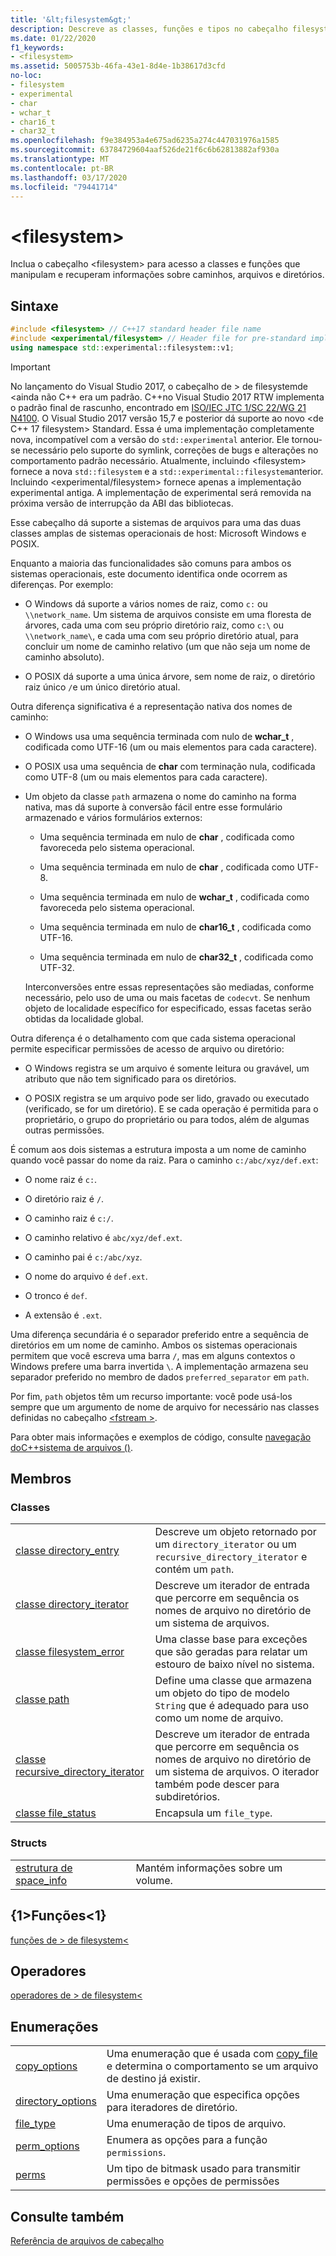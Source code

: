 ```yaml
---
title: '&lt;filesystem&gt;'
description: Descreve as classes, funções e tipos no cabeçalho filesystem da biblioteca padrão C++ .
ms.date: 01/22/2020
f1_keywords:
- <filesystem>
ms.assetid: 5005753b-46fa-43e1-8d4e-1b38617d3cfd
no-loc:
- filesystem
- experimental
- char
- wchar_t
- char16_t
- char32_t
ms.openlocfilehash: f9e384953a4e675ad6235a274c447031976a1585
ms.sourcegitcommit: 63784729604aaf526de21f6c6b62813882af930a
ms.translationtype: MT
ms.contentlocale: pt-BR
ms.lasthandoff: 03/17/2020
ms.locfileid: "79441714"
---
```

# &lt;filesystem&gt;

Inclua o cabeçalho &lt;filesystem> para acesso a classes e funções que manipulam e recuperam informações sobre caminhos, arquivos e diretórios.

## <a name="syntax"></a>Sintaxe

```cpp
#include <filesystem> // C++17 standard header file name
#include <experimental/filesystem> // Header file for pre-standard implementation
using namespace std::experimental::filesystem::v1;
```

> [!IMPORTANT]
> No lançamento do Visual Studio 2017, o cabeçalho de > de filesystemde \<ainda não C++ era um padrão. C++no Visual Studio 2017 RTW implementa o padrão final de rascunho, encontrado em [ISO/IEC JTC 1/SC 22/WG 21 N4100](http://www.open-std.org/jtc1/sc22/wg21/docs/papers/2014/n4100.pdf). O Visual Studio 2017 versão 15,7 e posterior dá suporte ao novo \<de C++ 17 filesystem> Standard.
> Essa é uma implementação completamente nova, incompatível com a versão do `std::experimental` anterior. Ele tornou-se necessário pelo suporte do symlink, correções de bugs e alterações no comportamento padrão necessário. Atualmente, incluindo \<filesystem> fornece a nova `std::filesystem` e a `std::experimental::filesystem`anterior. Incluindo \<experimental/filesystem> fornece apenas a implementação experimental antiga. A implementação de experimental será removida na próxima versão de interrupção da ABI das bibliotecas.

Esse cabeçalho dá suporte a sistemas de arquivos para uma das duas classes amplas de sistemas operacionais de host: Microsoft Windows e POSIX.

Enquanto a maioria das funcionalidades são comuns para ambos os sistemas operacionais, este documento identifica onde ocorrem as diferenças. Por exemplo:

- O Windows dá suporte a vários nomes de raiz, como `c:` ou `\\network_name`. Um sistema de arquivos consiste em uma floresta de árvores, cada uma com seu próprio diretório raiz, como `c:\` ou `\\network_name\`, e cada uma com seu próprio diretório atual, para concluir um nome de caminho relativo (um que não seja um nome de caminho absoluto).

- O POSIX dá suporte a uma única árvore, sem nome de raiz, o diretório raiz único `/`e um único diretório atual.

Outra diferença significativa é a representação nativa dos nomes de caminho:

- O Windows usa uma sequência terminada com nulo de **wchar_t** , codificada como UTF-16 (um ou mais elementos para cada caractere).

- O POSIX usa uma sequência de **char** com terminação nula, codificada como UTF-8 (um ou mais elementos para cada caractere).

- Um objeto da classe `path` armazena o nome do caminho na forma nativa, mas dá suporte à conversão fácil entre esse formulário armazenado e vários formulários externos:

  - Uma sequência terminada em nulo de **char** , codificada como favoreceda pelo sistema operacional.

  - Uma sequência terminada em nulo de **char** , codificada como UTF-8.

  - Uma sequência terminada em nulo de **wchar_t** , codificada como favoreceda pelo sistema operacional.

  - Uma sequência terminada em nulo de **char16_t** , codificada como UTF-16.

  - Uma sequência terminada em nulo de **char32_t** , codificada como UTF-32.

  Interconversões entre essas representações são mediadas, conforme necessário, pelo uso de uma ou mais facetas de `codecvt`. Se nenhum objeto de localidade específico for especificado, essas facetas serão obtidas da localidade global.

Outra diferença é o detalhamento com que cada sistema operacional permite especificar permissões de acesso de arquivo ou diretório:

- O Windows registra se um arquivo é somente leitura ou gravável, um atributo que não tem significado para os diretórios.

- O POSIX registra se um arquivo pode ser lido, gravado ou executado (verificado, se for um diretório). E se cada operação é permitida para o proprietário, o grupo do proprietário ou para todos, além de algumas outras permissões.

É comum aos dois sistemas a estrutura imposta a um nome de caminho quando você passar do nome da raiz. Para o caminho `c:/abc/xyz/def.ext`:

- O nome raiz é `c:`.

- O diretório raiz é `/`.

- O caminho raiz é `c:/`.

- O caminho relativo é `abc/xyz/def.ext`.

- O caminho pai é `c:/abc/xyz`.

- O nome do arquivo é `def.ext`.

- O tronco é `def`.

- A extensão é `.ext`.

Uma diferença secundária é o separador preferido entre a sequência de diretórios em um nome de caminho. Ambos os sistemas operacionais permitem que você escreva uma barra `/`, mas em alguns contextos o Windows prefere uma barra invertida `\`. A implementação armazena seu separador preferido no membro de dados `preferred_separator` em `path`.

Por fim, `path` objetos têm um recurso importante: você pode usá-los sempre que um argumento de nome de arquivo for necessário nas classes definidas no cabeçalho [\<fstream >](fstream.md).

Para obter mais informações e exemplos de código, consulte [navegação doC++sistema de arquivos ()](../standard-library/file-system-navigation.md).

## <a name="members"></a>Membros

### <a name="classes"></a>Classes

|||
|-|-|
|[classe directory_entry](../standard-library/directory-entry-class.md)|Descreve um objeto retornado por um `directory_iterator` ou um `recursive_directory_iterator` e contém um `path`.|
|[classe directory_iterator](../standard-library/directory-iterator-class.md)|Descreve um iterador de entrada que percorre em sequência os nomes de arquivo no diretório de um sistema de arquivos.|
|[classe filesystem_error](../standard-library/filesystem-error-class.md)|Uma classe base para exceções que são geradas para relatar um estouro de baixo nível no sistema.|
|[classe path](../standard-library/path-class.md)|Define uma classe que armazena um objeto do tipo de modelo `String` que é adequado para uso como um nome de arquivo.|
|[classe recursive_directory_iterator](../standard-library/recursive-directory-iterator-class.md)|Descreve um iterador de entrada que percorre em sequência os nomes de arquivo no diretório de um sistema de arquivos. O iterador também pode descer para subdiretórios.|
|[classe file_status](../standard-library/file-status-class.md)|Encapsula um `file_type`.|

### <a name="structs"></a>Structs

|||
|-|-|
|[estrutura de space_info](../standard-library/space-info-structure.md)|Mantém informações sobre um volume.|

## <a name="functions"></a>{1&gt;Funções&lt;1}

[funções de > de filesystem\<](../standard-library/filesystem-functions.md)

## <a name="operators"></a>Operadores

[operadores de > de filesystem\<](../standard-library/filesystem-operators.md)

## <a name="enumerations"></a>Enumerações

|||
|-|-|
|[copy_options](../standard-library/filesystem-enumerations.md#copy_options)|Uma enumeração que é usada com [copy_file](../standard-library/filesystem-functions.md#copy_file) e determina o comportamento se um arquivo de destino já existir.|
|[directory_options](../standard-library/filesystem-enumerations.md#directory_options)|Uma enumeração que especifica opções para iteradores de diretório.|
|[file_type](../standard-library/filesystem-enumerations.md#file_type)|Uma enumeração de tipos de arquivo.|
|[perm_options](../standard-library/filesystem-enumerations.md#perm_options)| Enumera as opções para a função `permissions`. |
|[perms](../standard-library/filesystem-enumerations.md#perms)|Um tipo de bitmask usado para transmitir permissões e opções de permissões|

## <a name="see-also"></a>Consulte também

[Referência de arquivos de cabeçalho](../standard-library/cpp-standard-library-header-files.md)
